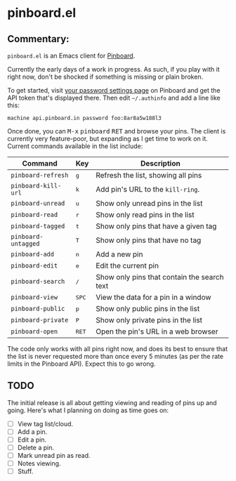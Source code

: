# pinboard.el

## Commentary:

`pinboard.el` is an Emacs client for [Pinboard](https://pinboard.in/).

Currently the early days of a work in progress. As such, if you play with it
right now, don't be shocked if something is missing or plain broken.

To get started, visit [your password settings
page](https://pinboard.in/settings/password) on Pinboard and get the API
token that's displayed there. Then edit `~/.authinfo` and add a line like
this:

```
machine api.pinboard.in password foo:8ar8a5w188l3
```

Once done, you can <kbd>M-x</kbd> <kbd>pinboard</kbd> <kbd>RET</kbd> and
browse your pins. The client is currently very feature-poor, but expanding
as I get time to work on it. Current commands available in the list include:

| Command             | Key            | Description                                 |
|---------------------|----------------|---------------------------------------------|
| `pinboard-refresh`  | <kbd>g</kbd>   | Refresh the list, showing all pins          |
| `pinboard-kill-url` | <kbd>k</kbd>   | Add pin's URL to the `kill-ring`.           |
| `pinboard-unread`   | <kbd>u</kbd>   | Show only unread pins in the list           |
| `pinboard-read`     | <kbd>r</kbd>   | Show only read pins in the list             |
| `pinboard-tagged`   | <kbd>t</kbd>   | Show only pins that have a given tag        |
| `pinboard-untagged` | <kbd>T</kbd>   | Show only pins that have no tag             |
| `pinboard-add`      | <kbd>n</kbd>   | Add a new pin                               |
| `pinboard-edit`     | <kbd>e</kbd>   | Edit the current pin                        |
| `pinboard-search`   | <kbd>/</kbd>   | Show only pins that contain the search text |
| `pinboard-view`     | <kbd>SPC</kbd> | View the data for a pin in a window         |
| `pinboard-public`   | <kbd>p</kbd>   | Show only public pins in the list           |
| `pinboard-private`  | <kbd>P</kbd>   | Show only private pins in the list          |
| `pinboard-open`     | <kbd>RET</kbd> | Open the pin's URL in a web browser         |

The code only works with all pins right now, and does its best to ensure
that the list is never requested more than once every 5 minutes (as per the
rate limits in the Pinboard API). Expect this to go wrong.

## TODO

The initial release is all about getting viewing and reading of pins up and
going. Here's what I planning on doing as time goes on:

- [ ] View tag list/cloud.
- [ ] Add a pin.
- [ ] Edit a pin.
- [ ] Delete a pin.
- [ ] Mark unread pin as read.
- [ ] Notes viewing.
- [ ] Stuff.

[//]: # (README.md ends here)
